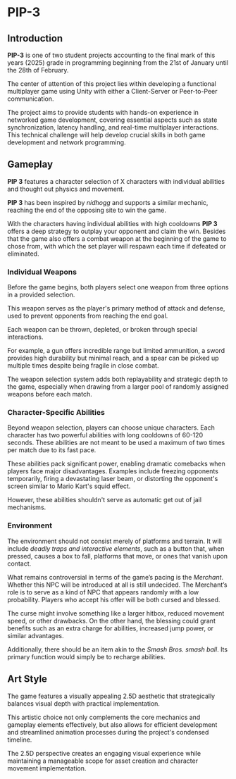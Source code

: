 # PIP-3

## Introduction
**PIP-3** is one of two student projects accounting to the final mark of this years (2025) grade in programming beginning from the 21st of January until the 28th of February.

The center of attention of this project lies within developing a functional multiplayer game using Unity with either a Client-Server or Peer-to-Peer communication.

The project aims to provide students with hands-on experience in networked game development, covering essential aspects such as state synchronization, latency handling, and real-time multiplayer interactions. This technical challenge will help develop crucial skills in both game development and network programming.

## Gameplay
**PIP 3** features a character selection of X characters with individual abilities and thought out physics and movement.

**PIP 3** has been inspired by *nidhogg* and supports a similar mechanic, reaching the end of the opposing site to win the game.

With the characters having individual abilities with high cooldowns **PIP 3** offers a deep strategy to outplay your opponent and claim the win. 
Besides that the game also offers a combat weapon at the beginning of the game to chose from, with which the set player will respawn each time if defeated or eliminated.

### **Individual Weapons**

Before the game begins, both players select one weapon from three options in a provided selection.

This weapon serves as the player's primary method of attack and defense, used to prevent opponents from reaching the end goal.

Each weapon can be thrown, depleted, or broken through special interactions.

For example, a gun offers incredible range but limited ammunition, a sword provides high durability but minimal reach, and a spear can be picked up multiple times despite being fragile in close combat.

The weapon selection system adds both replayability and strategic depth to the game, especially when drawing from a larger pool of randomly assigned weapons before each match.

### **Character-Specific Abilities**

Beyond weapon selection, players can choose unique characters. Each character has two powerful abilities with long cooldowns of 60-120 seconds. These abilities are not meant to be used a maximum of two times per match due to its fast pace.

These abilities pack significant power, enabling dramatic comebacks when players face major disadvantages. Examples include freezing opponents temporarily, firing a devastating laser beam, or distorting the opponent's screen similar to Mario Kart's squid effect.

However, these abilities shouldn't serve as automatic get out of jail mechanisms.

### Environment

The environment should not consist merely of platforms and terrain. It will include *deadly traps and interactive elements*, such as a button that, when pressed, causes a box to fall, platforms that move, or ones that vanish upon contact.

What remains controversial in terms of the game’s pacing is the *Merchant*. Whether this NPC will be introduced at all is still undecided. The Merchant’s role is to serve as a kind of NPC that appears randomly with a low probability. Players who accept his offer will be both cursed and blessed.

The curse might involve something like a larger hitbox, reduced movement speed, or other drawbacks. On the other hand, the blessing could grant benefits such as an extra charge for abilities, increased jump power, or similar advantages.

Additionally, there should be an item akin to the *Smash Bros. smash ball*. Its primary function would simply be to recharge abilities.

## Art Style
The game features a visually appealing 2.5D aesthetic that strategically balances visual depth with practical implementation.

This artistic choice not only complements the core mechanics and gameplay elements effectively, but also allows for efficient development and streamlined animation processes during the project's condensed timeline.

The 2.5D perspective creates an engaging visual experience while maintaining a manageable scope for asset creation and character movement implementation.
